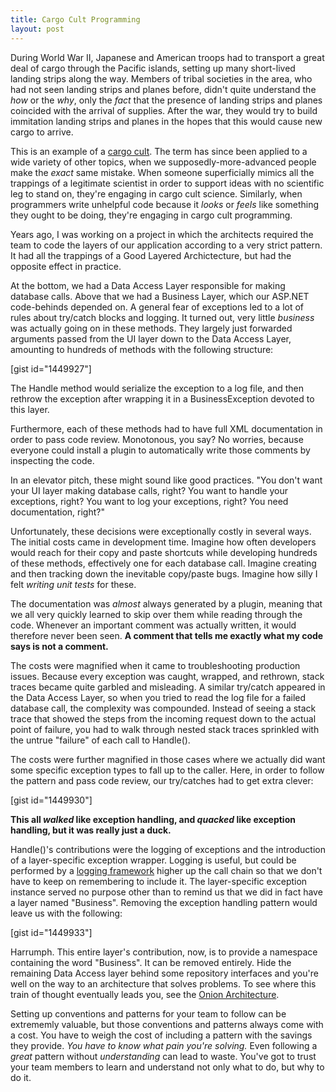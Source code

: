 ```yaml
---
title: Cargo Cult Programming
layout: post
---
```


During World War II, Japanese and American troops had to transport a great deal of cargo through the Pacific islands, setting up many short-lived landing strips along the way. Members of tribal societies in the area, who had not seen landing strips and planes before, didn't quite understand the <em>how</em> or the <em>why</em>, only the <em>fact</em> that the presence of landing strips and planes coincided with the arrival of supplies. After the war, they would try to build immitation landing strips and planes in the hopes that this would cause new cargo to arrive.

This is an example of a <a href="http://en.wikipedia.org/wiki/Cargo_cult">cargo cult</a>. The term has since been applied to a wide variety of other topics, when we supposedly-more-advanced people make the <em>exact</em> same mistake. When someone superficially mimics all the trappings of a legitimate scientist in order to support ideas with no scientific leg to stand on, they're engaging in cargo cult science. Similarly, when programmers write unhelpful code because it <em>looks</em> or <em>feels</em> like something they ought to be doing, they're engaging in cargo cult programming.<!--more-->

Years ago, I was working on a project in which the architects required the team to code the layers of our application according to a very strict pattern. It had all the trappings of a Good Layered Archictecture, but had the opposite effect in practice.

At the bottom, we had a Data Access Layer responsible for making database calls. Above that we had a Business Layer, which our ASP.NET code-behinds depended on. A general fear of exceptions led to a lot of rules about try/catch blocks and logging. It turned out, very little <em>business</em> was actually going on in these methods. They largely just forwarded arguments passed from the UI layer down to the Data Access Layer, amounting to hundreds of methods with the following structure:

[gist id="1449927"]

The Handle method would serialize the exception to a log file, and then rethrow the exception after wrapping it in a BusinessException devoted to this layer.

Furthermore, each of these methods had to have full XML documentation in order to pass code review. Monotonous, you say? No worries, because everyone could install a plugin to automatically write those comments by inspecting the code.

In an elevator pitch, these might sound like good practices. "You don't want your UI layer making database calls, right? You want to handle your exceptions, right? You want to log your exceptions, right? You need documentation, right?"

Unfortunately, these decisions were exceptionally costly in several ways. The initial costs came in development time. Imagine how often developers would reach for their copy and paste shortcuts while developing hundreds of these methods, effectively one for each database call. Imagine creating and then tracking down the inevitable copy/paste bugs. Imagine how silly I felt <em>writing unit tests</em> for these.

The documentation was <em>almost</em> always generated by a plugin, meaning that we all very quickly learned to skip over them while reading through the code. Whenever an important comment was actually written, it would therefore never been seen. <strong>A comment that tells me exactly what my code says is not a comment.</strong>

The costs were magnified when it came to troubleshooting production issues. Because every exception was caught, wrapped, and rethrown, stack traces became quite garbled and misleading. A similar try/catch appeared in the Data Access Layer, so when you tried to read the log file for a failed database call, the complexity was compounded. Instead of seeing a stack trace that showed the steps from the incoming request down to the actual point of failure, you had to walk through nested stack traces sprinkled with the untrue "failure" of each call to Handle().

The costs were further magnified in those cases where we actually did want some specific exception types to fall up to the caller. Here, in order to follow the pattern and pass code review, our try/catches had to get extra clever:

[gist id="1449930"]

<strong>This all <em>walked</em> like exception handling, and <em>quacked</em> like exception handling, but it was really just a duck.</strong>

Handle()'s contributions were the logging of exceptions and the introduction of a layer-specific exception wrapper. Logging is useful, but could be performed by a <a href="http://nuget.org/packages/log4net">logging framework</a> higher up the call chain so that we don't have to keep on remembering to include it. The layer-specific exception instance served no purpose other than to remind us that we did in fact have a layer named "Business". Removing the exception handling pattern would leave us with the following:

[gist id="1449933"]

Harrumph. This entire layer's contribution, now, is to provide a namespace containing the word "Business". It can be removed entirely. Hide the remaining Data Access layer behind some repository interfaces and you're well on the way to an architecture that solves problems. To see where this train of thought eventually leads you, see the <a href="http://jeffreypalermo.com/blog/the-onion-architecture-part-1/">Onion Architecture</a>.

Setting up conventions and patterns for your team to follow can be extrememly valuable, but those conventions and patterns always come with a cost. You have to weigh the cost of including a pattern with the savings they provide. <em>You have to know what pain you're solving.</em> Even following a <em>great</em> pattern without <em>understanding</em> can lead to waste. You've got to trust your team members to learn and understand not only what to do, but why to do it.